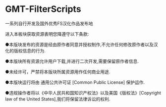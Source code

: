 GMT-FilterScripts
=================

一系列自行开发及国外优秀FS汉化作品发布地



进入本板块获取资源表明您降遵守以下条款:

●本版块发布的资源是经由原作者同意并授权制作,不允许任何修改原作者以及汉化的版权信息的行为.

●本版块所有资源允许用户下载,并进行二次开发,需要保留原作者信息.

●未经许可，严禁将本版块所属资源用作任何商业用途.

●本版块运行将由 通用公共许可证 [Common Public License] 保护运作.

●违规操作者将以《中华人民共和国知识产权法》以及美国《版权法》[Copyright law of the United States],我们将保留法律诉讼的权利.
